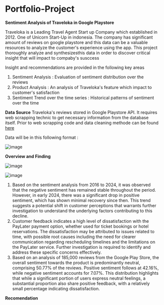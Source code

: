 # Portfolio-Project

**Sentiment Analysis of Traveloka in Google Playstore**

Traveloka is a Leading Travel Agent Start up Company which established in 2012. One of Unicorn Start-Up in indonesia. The company has significant amount of reviews on google playstore and this data can be a valuable resources to analyze the customer's experience using the app. This project thoroughly analyze and synthesizesthis data in order to discover critical insight that will impact to compaby's susccess

Insight and recommendations are provided in the following key areas
1. Sentiment Analysis : Evaluation of sentiment distribution over the reviews
2. Product Analysis : An analysis of Traveloka's feature which impact to customer's satisfaction
3. Sentiment Trend over the time series : Historical patterns of sentiment over the time

**Data Source**
Traveloka's reviews stored in Google Playstore API. It requires web scrapping technic to get necessary information from the database itself.
Prior to web scrapping code and data cleaning methode can be found [here](https://github.com/yupraw/Portfolio-Project/blob/main/Web_Scraping_Sentiment_Analysis.ipynb)

Data will be in this following format :

![image](https://github.com/user-attachments/assets/49f6fb4e-0012-412a-b2bb-f8bdd2b73f48)



**Overview and Finding**

![image](https://github.com/user-attachments/assets/d08270b1-0ad7-4a7e-94ad-571ce81f477f)


![image](https://github.com/user-attachments/assets/1c908efb-69ab-4ede-8ff3-54241840a921)


1. Based on the sentiment analysis from 2016 to 2024, it was observed that the negative sentiment has remained stable throughout the period. However, in early 2024, there was a significant drop in positive sentiment, which has shown minimal recovery since then. This trend suggests a potential shift in customer perceptions that warrants further investigation to understand the underlying factors contributing to this decline.
2. Customer feedback indicates a high level of dissatisfaction with the PayLater payment option, whether used for ticket bookings or hotel reservations. The dissatisfaction may be attributed to issues related to time, with possible root causes including the need for clearer communication regarding rescheduling timelines and the limitations on the PayLater service. Further investigation is required to identify and address these specific concerns effectively.
3. Based on an analysis of 185,000 reviews from the Google Play Store, the overall sentiment towards the product is predominantly neutral, comprising 50.77% of the reviews. Positive sentiment follows at 42.16%, while negative sentiment accounts for 7.07%. This distribution highlights that while a significant portion of users express neutral feelings, a substantial proportion also share positive feedback, with a relatively small percentage indicating dissatisfaction.

**Recomendation**








